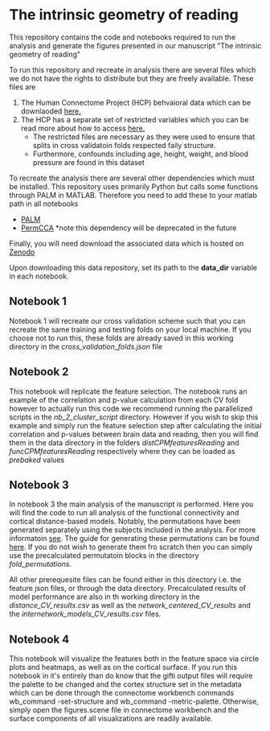 # The intrinsic geometry of reading
This repository contains the code and notebooks required to run the analysis and generate the figures presented in our manuscript "The intrinsic geometry of reading" 

To run this repository and recreate in analysis there are several files which we do not have the rights to distribute but they are freely available. 
These files are 
1. The Human Connectome Project (HCP) behvaioral data which can be downlaoded [here.](https://www.humanconnectome.org/study/hcp-young-adult/document/1200-subjects-data-release)
2. The HCP has a separate set of restricted variables which you can be read more about how to access [here.](https://www.humanconnectome.org/study/hcp-young-adult/document/restricted-data-usage)
    - The restricted files are necessary as they were used to ensure that splits in cross validatoin folds respected faily structure. 
    - Furthermore, confounds including age, height, weight, and blood pressure are found in this dataset

To recreate the analysis there are several other dependencies which must be installed. 
This repository uses primarily Python but calls some functions through PALM in MATLAB. 
Therefore you need to add these to your matlab path in all notebooks
- [PALM](https://github.com/andersonwinkler/PALM)
- [PermCCA](https://github.com/andersonwinkler/PermCCA) *note this dependency will be deprecated in the future

Finally, you will need download the associated data which is hosted on [Zenodo](https://zenodo.org/) <!---(update link when files are uploaded)-->

Upon downloading this data repository, set its path to the **data_dir** variable in each notebook. 

## Notebook 1
Notebook 1 will recreate our cross validation scheme such that you can recreate the same training and testing folds on your local machine. 
If you choose not to run this, these folds are already saved in this working directory in the *cross_validation_folds.json* file 

## Notebook 2
This notebook will replicate the feature selection. The notebook runs an example of the correlation and p-value calculation from each CV fold however to actually run this code we recommend running the parallelized scripts in the *nb_2_cluster_script* directory. However if you wish to skip this example and simply run the feature selection step after calculating the initial correlation and p-values between brain data and reading, then you will find them in the data directory in the folders *distCPMfeaturesReading* and *funcCPMfeaturesReading* respectively where they can be loaded as *prebaked* values

## Notebook 3 
In notebook 3 the main analysis of the manuscript is performed. Here you will find the code to run all analysis of the functional connectivity and cortical distance-based models. Notably, the permutations have been generated separately using the subjects included in the analysis. For more informatoin [see](https://brainder.org/2015/12/07/permutation-tests-in-the-human-connectome-project/). The guide for generating these permutations can be found [here](https://web.mit.edu/fsl_v5.0.10/fsl/doc/wiki/PALM(2f)ExchangeabilityBlocks.html#EBs_for_data_of_the_Human_Connectome_Project). If you do not wish to generate them fro scratch then you can simply use the precalculated permutatoin blocks in the directory *fold_permutations*. 

All other prerequesite files can be found either in this directory i.e. the feature json files, or through the data directory. Precalculated results of model performance are also in th working directory in the *distance_CV_results.csv* as well as the *network_centered_CV_results* and the *internetwork_models_CV_results.csv* files.

## Notebook 4 
This notebook will visualize the features both in the feature space via circle plots and heatmaps, as well as on the cortical surface. 
If you run this notebook in it's entirely than do know that the gifti output files will require the palette to be changed and the cortex structure set in the metadata which can be done through the connectome workbench commands wb_command -set-structure and wb_command -metric-palette. 
Otherwise, simply open the figures.scene file in connectome workbench and the surface components of all visualizations are readily available.



